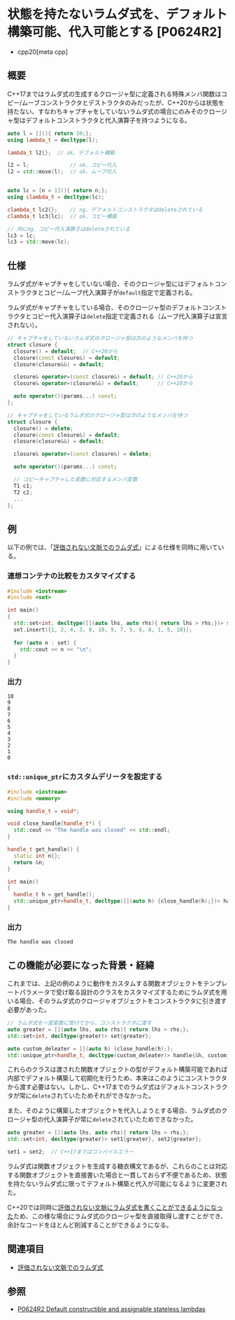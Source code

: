 # 状態を持たないラムダ式を、デフォルト構築可能、代入可能とする [P0624R2]
* cpp20[meta cpp]

## 概要

C++17まではラムダ式の生成するクロージャ型に定義される特殊メンバ関数はコピー/ムーブコンストラクタとデストラクタのみだったが、C++20からは状態を持たない、すなわちキャプチャをしていないラムダ式の場合にのみそのクロージャ型はデフォルトコンストラクタと代入演算子を持つようになる。

```cpp
auto l = [](){ return 20;};
using lambda_t = decltype(l);

lambda_t l2{};  // ok、デフォルト構築

l2 = l;             // ok、コピー代入
l2 = std::move(l);  // ok、ムーブ代入


auto lc = [n = 1](){ return n;};
using clambda_t = decltype(lc);

clambda_t lc2{};    // ng、デフォルトコンストラクタはdeleteされている
clambda_t lc3{lc};  // ok、コピー構築

// 共にng、コピー代入演算子はdeleteされている
lc3 = lc;
lc3 = std::move(lc);
```

## 仕様

ラムダ式がキャプチャをしていない場合、そのクロージャ型にはデフォルトコンストラクタとコピー/ムーブ代入演算子が`default`指定で定義される。

ラムダ式がキャプチャをしている場合、そのクロージャ型のデフォルトコンストラクタとコピー代入演算子は`delete`指定で定義される（ムーブ代入演算子は宣言されない）。

```cpp
// キャプチャをしていないラムダ式のクロージャ型は次のようなメンバを持つ
struct closure {
  closure() = default;  // C++20から
  closure(const closure&) = default;
  closure(closure&&) = default;

  closure& operator=(const closure&) = default; // C++20から
  closure& operator=(closure&&) = default;      // C++20から

  auto operator()(params...) const;
};

// キャプチャをしているラムダ式のクロージャ型は次のようなメンバを持つ
struct closure {
  closure() = delete;
  closure(const closure&) = default;
  closure(closure&&) = default;

  closure& operator=(const closure&) = delete;

  auto operator()(params...) const;

  // コピーキャプチャした変数に対応するメンバ変数
  T1 c1;
  T2 c2;
  ...
};
```

## 例

以下の例では、「[評価されない文脈でのラムダ式](./wording_for_lambdas_in_unevaluated_contexts.md)」による仕様を同時に用いている。

### 連想コンテナの比較をカスタマイズする

```cpp example
#include <iostream>
#include <set>

int main()
{
  std::set<int, decltype([](auto lhs, auto rhs){ return lhs > rhs;})> set{};
  set.insert({1, 2, 4, 3, 0, 10, 9, 7, 5, 6, 8, 1, 5, 10});
  
  for (auto n : set) {
    std::cout << n << "\n";
  }
}
```

### 出力
```
10
9
8
7
6
5
4
3
2
1
0
```

### `std::unique_ptr`にカスタムデリータを設定する

```cpp example
#include <iostream>
#include <memory>

using handle_t = void*;

void close_handle(handle_t*) {
  std::cout << "The handle was closed" << std::endl;
}

handle_t get_handle() {
  static int n{};
  return &n;
}

int main()
{
  handle_t h = get_handle();
  std::unique_ptr<handle_t, decltype([](auto h) {close_handle(h);})> handle{&h};
}
```

### 出力
```
The handle was closed
```

## この機能が必要になった背景・経緯

これまでは、上記の例のように動作をカスタムする関数オブジェクトをテンプレートパラメータで受け取る設計のクラスをカスタマイズするためにラムダ式を用いる場合、そのラムダ式のクロージャオブジェクトをコンストラクタに引き渡す必要があった。

```cpp
// ラムダ式を一度変数に受けてから、コンストラクタに渡す
auto greater = [](auto lhs, auto rhs){ return lhs > rhs;};
std::set<int, decltype(greater)> set{greater};

auto custom_deleater = [](auto h) {close_handle(h);};
std::unique_ptr<handle_t, decltype(custom_deleater)> handle{&h, custom_deleater};
```

これらのクラスは渡された関数オブジェクトの型がデフォルト構築可能であれば内部でデフォルト構築して初期化を行うため、本来はこのようにコンストラクタから渡す必要はない。しかし、C++17までのラムダ式はデフォルトコンストラクタが常に`delete`されていたためそれができなかった。

また、そのように構築したオブジェクトを代入しようとする場合、ラムダ式のクロージャ型の代入演算子が常に`delete`されていたためできなかった。

```cpp
auto greater = [](auto lhs, auto rhs){ return lhs > rhs;};
std::set<int, decltype(greater)> set1{greater}, set2{greater};

set1 = set2;  // C++17まではコンパイルエラー
```

ラムダ式は関数オブジェクトを生成する糖衣構文であるが、これらのことは対応する関数オブジェクトを直接書いた場合と一貫しておらず不便であるため、状態を持たないラムダ式に限ってデフォルト構築と代入が可能になるように変更された。

C++20では同時に[評価されない文脈にラムダ式を書くことができるようになった](./wording_for_lambdas_in_unevaluated_contexts.md)ため、この様な場合にラムダ式のクロージャ型を直接取得し渡すことができ、余計なコードをほとんど削減することができるようになる。

## 関連項目
- [評価されない文脈でのラムダ式](./wording_for_lambdas_in_unevaluated_contexts.md)

## 参照
- [P0624R2 Default constructible and assignable stateless lambdas](http://www.open-std.org/jtc1/sc22/wg21/docs/papers/2017/p0624r2.pdf)
